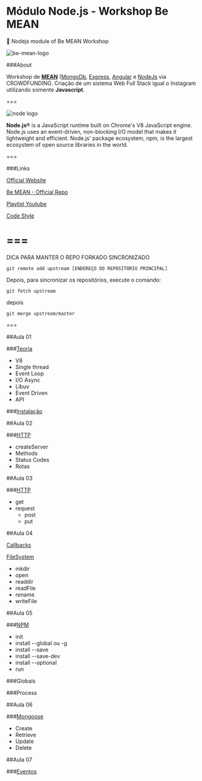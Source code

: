 # Módulo Node.js - Workshop Be MEAN

:beginner: Nodejs module of Be MEAN Workshop

![be-mean-logo](https://camo.githubusercontent.com/1a286c9f755fd3565a692c42b38c34495e44ac68/687474703a2f2f7765627363686f6f6c2e696f2f62656d65616e2f696d616765732f6c6f676f2e706e67)

###About

Workshop de [**MEAN**](http://mean.io/) ([MongoDb](https://www.mongodb.org/), [Express](http://expressjs.com/), [Angular](https://angularjs.org/) e [NodeJs](https://nodejs.org/en/) via CROWDFUNDING. Criação de um sistema Web Full Stack igual o Instagram utilizando somente **Javascript**.

===

![node logo](https://nodeblog.files.wordpress.com/2011/07/nodejs.png)


**Node.js®** is a JavaScript runtime built on Chrome's V8 JavaScript engine. Node.js uses an event-driven, non-blocking I/O model that makes it lightweight and efficient. Node.js' package ecosystem, npm, is the largest ecosystem of open source libraries in the world.

===

###Links

[Official Website](https://nodejs.org)

[Be MEAN - Official Repo](https://github.com/Webschool-io/be-mean-instagram)

[Playlist Youtube](https://www.youtube.com/playlist?list=PL77JVjKTJT2hP_lxL88oDo2rJvOskpGfJ)

[Code Style](https://github.com/Webschool-io/be-mean-instagram/blob/master/Apostila/module-nodejs/pt-br/code-style.md)

===
===
DICA PARA MANTER O REPO FORKADO SINCRONIZADO

```
git remote add upstream [ENDEREÇO DO REPOSITÓRIO PRINCIPAL]
```
Depois, para sincronizar os repositórios, execute o comando:

```
git fetch upstream
```
depois

```
git merge upstream/master
```

===



##Aula 01

###[Teoria](https://github.com/Webschool-io/be-mean-instagram/blob/master/Apostila/module-nodejs/pt-br/theory.md)

- V8
- Single thread
- Event Loop
- I/O Async
- Libuv
- Event Driven
- API

###[Instalação](https://github.com/Webschool-io/be-mean-instagram/blob/master/Apostila/module-nodejs/pt-br/installation.md)

##Aula 02

###[HTTP](https://github.com/Webschool-io/be-mean-instagram/blob/master/Apostila/module-nodejs/pt-br/http.md)

- createServer
- Methods
- Status Codes
- Rotas

##Aula 03

###[HTTP](https://github.com/Webschool-io/be-mean-instagram/blob/master/Apostila/module-nodejs/pt-br/http.md)

- get
- request
  - post
  - put

##Aula 04

[Callbacks](https://github.com/Webschool-io/be-mean-instagram/blob/master/Apostila/module-nodejs/pt-br/callback.md)

[FileSystem](https://github.com/Webschool-io/be-mean-instagram/tree/master/Apostila/module-nodejs/src/filesystem)

- mkdir
- open
- readdir
- readFile
- rename
- writeFile

##Aula 05

###[NPM](https://github.com/Webschool-io/be-mean-instagram/blob/master/Apostila/module-nodejs/pt-br/npm.md)

- init
- install --global ou -g
- install --save
- install --save-dev
- install --optional
- run

###Globals

###Process

##Aula 06

###[Mongoose](https://github.com/Webschool-io/be-mean-instagram/blob/master/Apostila/module-nodejs/pt-br/mongoose.md)

- Create
- Retrieve
- Update
- Delete


##Aula 07

###[Eventos](https://github.com/Webschool-io/be-mean-instagram/blob/master/Apostila/module-nodejs/pt-br/events.md)




